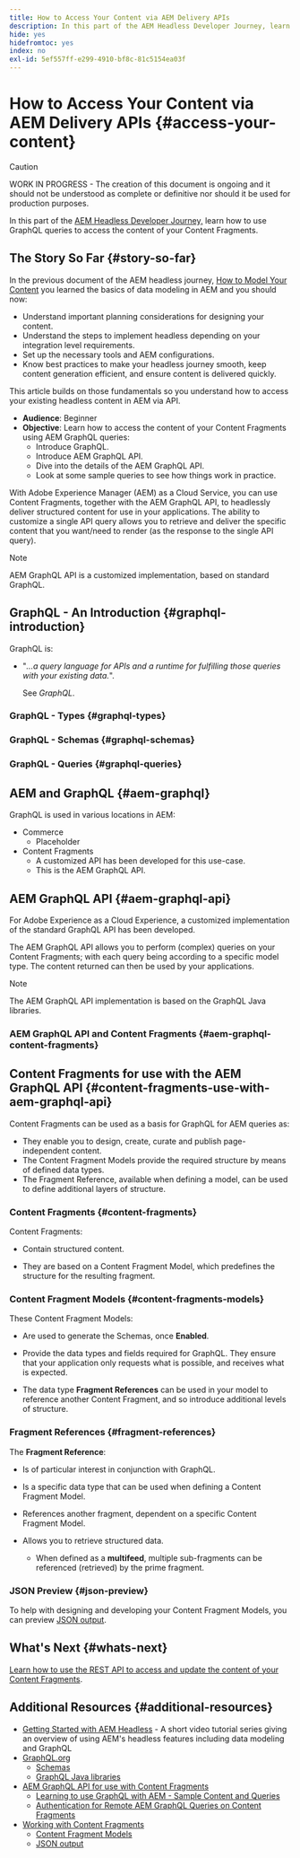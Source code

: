 ```yaml
---
title: How to Access Your Content via AEM Delivery APIs
description: In this part of the AEM Headless Developer Journey, learn how to use GraphQL queries to access your Content Fragments content.
hide: yes
hidefromtoc: yes
index: no
exl-id: 5ef557ff-e299-4910-bf8c-81c5154ea03f
---
```

# How to Access Your Content via AEM Delivery APIs {#access-your-content}

>[!CAUTION]
>
>WORK IN PROGRESS - The creation of this document is ongoing and it should not be understood as complete or definitive nor should it be used for production purposes.

In this part of the [AEM Headless Developer Journey,](overview.md) learn how to use GraphQL queries to access the content of your Content Fragments.

## The Story So Far {#story-so-far}

In the previous document of the AEM headless journey, [How to Model Your Content](model-your-content.md) you learned the basics of data modeling in AEM and you should now:

* Understand important planning considerations for designing your content.
* Understand the steps to implement headless depending on your integration level requirements.
* Set up the necessary tools and AEM configurations.
* Know best practices to make your headless journey smooth, keep content generation efficient, and ensure content is delivered quickly.

This article builds on those fundamentals so you understand how to access your existing headless content in AEM via API.

* **Audience**: Beginner
* **Objective**: Learn how to access the content of your Content Fragments using AEM GraphQL queries:
  * Introduce GraphQL.
  * Introduce AEM GraphQL API.
  * Dive into the details of the AEM GraphQL API.
  * Look at some sample queries to see how things work in practice.

With Adobe Experience Manager (AEM) as a Cloud Service, you can use Content Fragments, together with the AEM GraphQL API, to headlessly deliver structured content for use in your applications. The ability to customize a single API query allows you to retrieve and deliver the specific content that you want/need to render (as the response to the single API query).

>[!NOTE]
>AEM GraphQL API is a customized implementation, based on standard GraphQL.

## GraphQL - An Introduction {#graphql-introduction}

GraphQL is:

* "*...a query language for APIs and a runtime for fulfilling those queries with your existing data.*".

  See *GraphQL*.

### GraphQL - Types {#graphql-types}

### GraphQL - Schemas {#graphql-schemas}

### GraphQL - Queries {#graphql-queries}

## AEM and GraphQL {#aem-graphql}

GraphQL is used in various locations in AEM:

* Commerce
  * Placeholder
* Content Fragments
  * A customized API has been developed for this use-case.
  * This is the AEM GraphQL API.

## AEM GraphQL API {#aem-graphql-api}

For Adobe Experience as a Cloud Experience, a customized implementation of the standard GraphQL API has been developed.

The AEM GraphQL API allows you to perform (complex) queries on your Content Fragments; with each query being according to a specific model type. The content returned can then be used by your applications.

>[!NOTE]
>
>The AEM GraphQL API implementation is based on the GraphQL Java libraries.

### AEM GraphQL API and Content Fragments {#aem-graphql-content-fragments}

## Content Fragments for use with the AEM GraphQL API {#content-fragments-use-with-aem-graphql-api}

Content Fragments can be used as a basis for GraphQL for AEM queries as:

* They enable you to design, create, curate and publish page-independent content.
* The Content Fragment Models provide the required structure by means of defined data types.
* The Fragment Reference, available when defining a model, can be used to define additional layers of structure.

### Content Fragments {#content-fragments}

Content Fragments:

* Contain structured content.

* They are based on a Content Fragment Model, which predefines the structure for the resulting fragment.
  
### Content Fragment Models {#content-fragments-models}

These Content Fragment Models:

* Are used to generate the Schemas, once **Enabled**.

* Provide the data types and fields required for GraphQL. They ensure that your application only requests what is possible, and receives what is expected.

* The data type **Fragment References** can be used in your model to reference another Content Fragment, and so introduce additional levels of structure.

### Fragment References {#fragment-references}

The **Fragment Reference**:

* Is of particular interest in conjunction with GraphQL.

* Is a specific data type that can be used when defining a Content Fragment Model.

* References another fragment, dependent on a specific Content Fragment Model.

* Allows you to retrieve structured data.

  * When defined as a **multifeed**, multiple sub-fragments can be referenced (retrieved) by the prime fragment.

### JSON Preview {#json-preview}

To help with designing and developing your Content Fragment Models, you can preview [JSON output](/help/assets/content-fragments/content-fragments-json-preview.md).

## What's Next {#whats-next}

[Learn how to use the REST API to access and update the content of your Content Fragments](/help/implementing/developing/headless-journey/update-your-content.md).

## Additional Resources {#additional-resources}

* [Getting Started with AEM Headless](https://experienceleague.adobe.com/docs/experience-manager-learn/getting-started-with-aem-headless/graphql/overview.html) - A short video tutorial series giving an overview of using AEM's headless features including data modeling and GraphQL
* [GraphQL.org](https://graphql.org)
  * [Schemas](https://graphql.org/learn/schema/)
  * [GraphQL Java libraries](https://graphql.org/code/#java)
* [AEM GraphQL API for use with Content Fragments](/help/assets/content-fragments/graphql-api-content-fragments.md)
  * [Learning to use GraphQL with AEM - Sample Content and Queries](/help/assets/content-fragments/content-fragments-graphql-samples.md)
  * [Authentication for Remote AEM GraphQL Queries on Content Fragments](/help/assets/content-fragments/graphql-authentication-content-fragments.md)
* [Working with Content Fragments](/help/assets/content-fragments/content-fragments.md)
  * [Content Fragment Models](/help/assets/content-fragments/content-fragments-models.md)
  * [JSON output](/help/assets/content-fragments/content-fragments-json-preview.md)
